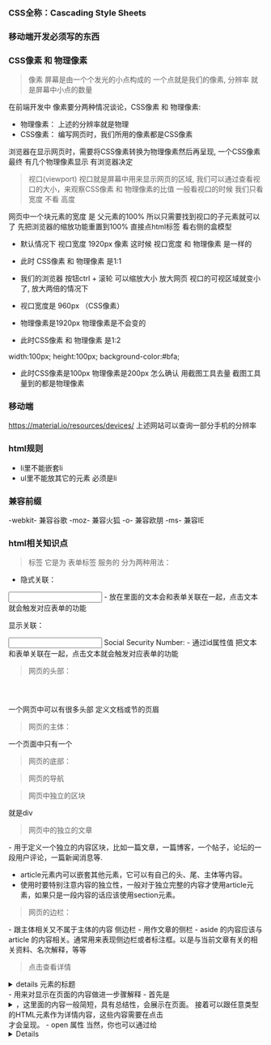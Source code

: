 ### CSS全称：Cascading Style Sheets



### 移动端开发必须写的东西 
<meta name="viewport" content="width=device-width, initial-scale=1.0, user-scalable=no">


### CSS像素 和 物理像素
> 像素
屏幕是由一个个发光的小点构成的 一个点就是我们的像素, 分辨率 就是屏幕中小点的数量

在前端开发中 像素要分两种情况谈论，CSS像素 和 物理像素:
- 物理像素： 上述的分辨率就是物理
- CSS像素：  编写网页时，我们所用的像素都是CSS像素

浏览器在显示网页时，需要将CSS像素转换为物理像素然后再呈现, 一个CSS像素 最终 有几个物理像素显示 有浏览器决定

> 视口(viewport)
视口就是屏幕中用来显示网页的区域, 我们可以通过查看视口的大小，来观察CSS像素 和 物理像素的比值 一般看视口的时候 我们只看 宽度 不看 高度

网页中一个块元素的宽度 是 父元素的100% 所以只需要找到视口的子元素就可以了
先把浏览器的缩放功能重置到100% 直接点html标签 看右侧的盒模型
- 默认情况下 视口宽度 1920px 像素 这时候 视口宽度 和 物理像素 是一样的
- 此时 CSS像素 和 物理像素 是1:1

- 我们的浏览器 按钮ctrl + 滚轮 可以缩放大小 放大网页 视口的可视区域就变小了, 放大两倍的情况下
- 视口宽度是 960px （CSS像素）
- 物理像素是1920px 物理像素是不会变的
- 此时CSS像素 和 物理像素 是1:2

width:100px;
height:100px;
background-color:#bfa;
- 此时CSS像素是100px 物理像素是200px 怎么确认 用截图工具去量 截图工具量到的都是物理像素



### 移动端
https://material.io/resources/devices/
上述网站可以查询一部分手机的分辨率





### html规则
- li里不能嵌套li
- ul里不能放其它的元素 必须是li



### 兼容前缀
-webkit- 兼容谷歌
-moz- 兼容火狐
-o- 兼容欧朋
-ms- 兼容IE



### html相关知识点
> <label> 标签
它是为 表单标签 服务的 分为两种用法：

- 隐式关联：
<label>
    <input type='text'>
    <span></span>
</label>
- 放在<label>里面的文本会和表单关联在一起，点击文本就会触发对应表单的功能

显示关联：
<label for='idname'></label>

<input type="text" name="SocSecNum" id="SSN" />
<label for="SSN">Social Security Number:</label>
- 通过id属性值 把文本和表单关联在一起，点击文本就会触发对应表单的功能


> 网页的头部：
<header></header>
一个网页中可以有很多头部 定义文档或节的页眉

> 网页的主体：
<main></main>
一个页面中只有一个

> 网页的底部：
<footer></footer>

> 网页的导航
<nav></nav>

> 网页中独立的区块
<section></section>
就是div

> 网页中的独立的文章
<article></article>
- 用于定义一个独立的内容区块，比如一篇文章，一篇博客，一个帖子，论坛的一段用户评论，一篇新闻消息等.

- article元素内可以嵌套其他元素，它可以有自己的头、尾、主体等内容。
- 使用时要特别注意内容的独立性，一般对于独立完整的内容才使用article元素，如果只是一段内容的话应该使用section元素。


> 网页的边栏：
<aside></aside>
- 跟主体相关又不属于主体的内容 侧边栏
- 用作文章的侧栏
- aside 的内容应该与 article 的内容相关。通常用来表现侧边栏或者标注框。以是与当前文章有关的相关资料、名次解释，等等


> 点击查看详情
<details>
<summary>details 元素的标题</summary>
</details>
- 用来对显示在页面的内容做进一步骤解释
- 首先是<details>标签，里面接着是标题<summary>，这里面的内容一般简短，具有总结性，会展示在页面。
接着可以跟任意类型的HTML元素作为详情内容，这些内容需要在点击<summary>才会呈现。
- open 属性   
当然，你也可以通过给<details>标签设置open属性让它默认为展开状态。


> 开发完的网页 要做压力测试的
- 访问量测试:
如果是前端写的 一人一台 访问量的测试做的不多
- 压力测试:
后台做的 要做压力测试 几百个人一起访问是什么样的 如果页面不是放在后台服务器
而是放在浏览器端 测试 慢的时候是什么样的


> 笔记本的编码 默认 gb2312



### CSS学习的关注点
每学习css属性的时候 都要关注
默认值：
继承性：
    可继承：color   width
    否继承：border  
<!-- 我们在测试的时候要拿非继承的属性来测试 -->



### 压缩代码
VSCode里的插件：JS & CSS Minifier (Minify)
用法：
F1 --- minify:document



### 建立项目的步骤
index.html  作为首页
index.css   开发时，样式写在外部样式表中链接进来，名字和html文件起成一样的
base.css    文件用来放一些公共样式 内部比如整个网站要用的字体是什么 clearfix等等引入图标字体库



### 浏览器的宽度 和 分辨率 不一致
电脑屏幕分辨率是1920*1080的，我开发了一个网页，宽度是100%，可获取到的
最大宽度、高度都不足1920*1080呢？
说明该浏览器的物理尺寸被缩放了,显示设置 里面有一个 更改文本、应用和其他项目的大小：125%（推荐），更改为100%后效果就有了



### 标签栏图标



### CSS相关技巧

> LOGO属于网页中最重要的部分 所以 logo 应该放在h1标签中  

> logo h1等 上面要加上title

> text-indent:-9999px;  在h1中 最好写上文字 方便搜索引擎能爬到

> body的真实大小 要通过border来查看 直接给body设置背景颜色 其实是给html设置的

> 定位元素，调整浏览器窗口 水平位置也不会变的技巧
div {
    position:fixed;
    right:50%;
    margin-right: - 父容器的一半 + div的宽度
}

> 利用height 显示 与 隐藏
通常我们都是通过display来把元素进行 显示 和 隐藏的设置
{
    display:none;
}
这样再加动画效果的时候 并不好处理, 我们可以通过设置height来隐藏元素
{
    <!-- 高度没有了 文本会移除 隐藏移除部分 -->
    height:0;
    overflow:hidden;
}

> 三角形的做法
要点:
0, 没有宽度 高度 三角形的大小是border决定的
1, 尖朝哪个方向 哪个方向的属性就设置为none
- border-top:none; 
2, 剩下的三边的颜色 换成透明色 尖朝上 颜色就设定在下

box {
    width:0px;
    height:0px;
    border:10px red solid;

    border-color:transparent transparent white transparent
    border-top:none; 
}

.app::after {
content:'';
<!-- 变成块元素 才能设置 width 和 height -->
display:block;      

width:0;
height:0;

<!-- 写在下面的样式 都是相当于围绕content里面的内容添加样式 -->
border:10px solid transparent
border-bottom-color:white;

<!-- 这个放到最后吧 -->
border-top:none;

<!-- 调整位置 -->
position:absolute;
left:0;
right:0;
margin-left:auto;
margin-right:auto;
margin-top:-10px;

}

> 单行文本 垂直水平居中
.wrap {
    line-height:;
    text-align:center;
}


> 多行文字垂直居中对齐
fatherElement {
    display:table-cell;
    vertical-align:middle;
}


> 点击a标签不跳转
<a href="javascript:;"></a>
相当于在URL地址栏里执行了一个表达式 就是一个；什么也不干
<a href="#"></a>
这样也可以


> 隐藏一个元素
开启绝对定位 使用偏移量 使其移出父元素，父元素overflow:hidden 移出可视区域


> 禁止屏幕滚动条
html, body{
    height:100%; 
    overflow:hidden
}

> body也是个容器 需要被内容撑开
当这么写时,是先将body的高度设定为100% 然后靠body撑开html元素一层一层向上撑开
html, body {
    height:100%; 
}


> 图片垂直水平居中
水平方向:
eg:
.test {
    text-align:center;
}
img {
    display:inline-block;
}

>>>>>

垂直水平方向:

eg(或者position 0000 margin auto):
.test {
    text-align:center;
    height:100%;
}
.test:after {
    content:'';
    display:inline-block;
    height:100%;
    vertical-align: middle;

    /* background-color:pink; */
}
img {
    vertical-align: middle;
}
> 原理:
我们在div里添加了一个添加了一个伪元素 其实这个伪元素没有宽度
高度是100%的 这个伪元素相当于是img的兄弟元素 然后把它们两个的verticalalign全都设置为middle
伪元素为inline-black img也是个替换元素相当于inline-black 相当于两个文字;额
img就会垂直居中

---------

### IE6下 fixed失效 绝对定位模拟固定定位
### 初始包含块
### 绝对定位为什么会跟着滚动条跑

> fixed在移动端的问题很大 因为移动端的浏览器都比较老 所以经常会用到 使用绝对定位来模拟固定定位

html身上永远不会出现滚动条,如果html body当中只有一个元素身上有overflow属性 滚动条出现在html的上一层 可以理解为document
html 和 body 身上同时有overflow auto属性滚动条才会在body身上

那我们延伸下 怎么禁掉html上一层的滚动条, 很简单 html 和 body两个元素的身上 任意一个元素身上有overflow:hidden就可以

html, body {
    height:100%;        先让html的高度为100% body继承html的高度
    overflow:hidden
}

既然现在document(html上一层,也可以理解为视口), html, body身上都没有滚动条了 我们拿div进行下模拟

<div class='wrap'>      //全局包裹器
//当子元素高出父元素的高度 父元素身上就会有滚动条
    <div class="test" style='height:3000'></div
    
</div>


> 初始包含块: 是一个视窗大小的矩形
box {
    开启绝对定位
}

<body style='height:3000'>
    <div class='box'></div>
</body>

思考一下 为什么绝对定位的元素 在拖动滚动条的时候 它的位置会跑
绝对定位的元素需要找包含块 需要找离它最近开启定位的祖先元素,没有的话找到初始包含块,初始包含块是一个视窗大小的矩形 位置和视窗位置一样

那为什么现在拖动滚动条的时候 box会跟着一起走?说明初始包含块的位置变了
因为初始包含块跑了 它才跟着跑 初始包含块已经跑到上面去了

所以初始包含块 和 视口 不是同一个东西 只是开始默认情况下 它们的大小位置相同
一旦滑动系统滚动条 动的是初始包含块,视口始终在一个位置 所有的元素都要跟着初始包含块一块跑

返回来说说这个

html, body {
    height:100%;        
    overflow:hidden
}
.wrap {
    height:100%;
    /* 让滚动条出现在wrap身上 */
    overflow:auto;
}
<body>
    <div class='box'></div>
</body>

禁用了系统的滚动条, 滚动条出现在wrap身上, 现在我拖动滚动条的时候, 初始包含块动不动? 不动因为现在视口和初始包含块在一起啊 影响不到初始包含块

.test {
    开始绝对定位
}
<body style='height:3000'>
    // 我添加一个元素
    <div class='test'></div>
    <div class='box'></div>
</body>

这时候test div就是一个模拟的固定定位, 因为这时候它参考的是初始包含块 而我们让初始包含块不再移动了

总结:
html, body {                1, 禁用系统滚动条
    height:100%;
    overflow:hidden;
}

.wrap {
    overflow: auto;         2, 让滚动条出现在全局包裹器上
    border:1px solid;
    height:100%;            3, 给全局包裹器一个高度
}

.test1 {                    4, 给要固定元素的身上 开启 绝对定位
    position: absolute;
    left:100px;
    top:100px;
    width:200px;
    height:200px;
    background-color:cadetblue;
}

<div class='wrap'>
    <div class="test1"></div>
    <div class="test" style='height:3000px'></div>  5, 子元素撑开wrap高度(溢出才有滚动条不是)
</div>

---------

> 控制隐藏 和 显示
visibility:visible / hidden;
display:none; (占位置,下面的元素会上来 注意  重绘重排)
opacity:1 / 0; (性能更好, 但是还是有些问题)


> 文本等行内元素要设置居中的话 在他们的父元素上设置关于居中的属性 而不是这个行内元素本身


> h1标签
- 在网页中的重要性 仅次于title 一般情况下一个页面只有一个h1 跟seo有关系
- 一般情况下 标题标签只会使用h1 - h3, h4-6搜索引擎不太会关注它

- 把一些重要的东西放在 h1 标签中是一个很好的选择


> 多重边框 → 单线边框
给table加的属性：border-spacing:;
- 指定边框之间的距离

border-collapse: ;
- 设置边框的合并


> 解决高度塌陷 和 外边距重叠
.clearfix::before,
.clearfix::after {
    content:'';
    display:table;      
    clear:both;
}
- inline-block 也可以, 但是inline-block即使是空串 也会占一行 把inline-block当做一个字就好了 所以最好的办法是table 没有内容也能分开


> 元素垂直水平方向居中
- 利用定位元素后 布局等式的原理
{
    position:absulute;
    left:0;
    right:0;
    top:0;
    bottom:0;
    margin:auto;
}




### CSS的相关知识点
@
浏览器在渲染html元素的时候 会把html节点自上而下解析成一个DOM树 而伪类 伪元素不存在于DOM树里面 DOM树里是一个个的节点 而伪类是一种状态
CSS设计伪类和伪元素 就是为了让CSS能够选择上DOM树以外的元素

@
:visited 是访问过的链接，它判断链接是否访问过很简单，就是看 href='地址' 和 浏览器地址栏上的地址一样不一样，一样就代码访问过

\\注意：
<a href="javascript:;"></a> 和 :visited 会有冲突

@
\\显式关联
<label for=""></label>
放入label标签中的 会被关联到一起  label标签本身是一个行内元素

\\隐式关联
<label>
    <input type="radio" name='sex'>
    测试文字
</label>

> ↑ 解析：这是个单选表单正常效果只能点击按钮时才会被选中，现在文本和表单被放入到label标签中 点击文本按钮也会被选中


### 关于float脱离文档流 提升层级的问题
> 浮动float分为背景与内容, 属于“半层”飘出。
给一个元素浮动就相当于将它的背景浮动起来了
我们想象一下 左边是蛋糕坯  右边是有厚厚奶油的蛋糕坯 浮动就是指左边的蛋糕坯浮动到了奶油层的位置 它跟奶油是一层 也就是说的半层飘出

float       提升半层,一半在文档流中 一半提升
relative    提一层, 只不过在文档流中有一模一样的副本在文档流中占据位置 这个位置我要占住
其它元素不能把我挤掉,但是我不在文档流中渲染 我在上一层中渲染
z-index     为1的时候比上面的层级都多



### 浏览器 读取 选择器的顺序：从右往左
如果从左往右 浏览器不能只匹配一次就把元素成功匹配到
如果从右往左 就可能一次成功匹配到元素
eg：
div ul li .test {}
如果从左往右    就要把页面中的li全部拿到
如果从右往左    只要找.test上层的li



### 声明的优先级
优先级不是选择器的，css里的优先级都是声明的优先级，只不过选择器会对声明的优先级产生影响
选择器的特殊性最终都会授予给其对应的声明，如果多个规则与同一个元素匹配，而且有些声明互相冲突时，特殊性越大的越占优势

@ 选择器的特殊性：
选择器的特殊性由选择器本身的组件确定，特殊性值表述为4个部分，如    0,0,0,0

一个选择器的具体特殊性如下特性：
    1.对于选择器中给定的ID属性值，加 0,1,0,0
    2.对于选择器中给定的各个类属性，属性选择，或伪类，加 0,0,1,0
    3.对于选择器中的给定的各个元素和伪元素，加0,0,0,1
    4.通配符选择器的特殊性为0,0,0,0
    5.结合符对选择器特殊性没有一点贡献
    6.内联声明的特殊性都是1,0,0,0
    7.继承没有特殊性
<!-- 特殊性 1,0,0,0 大于所有以0开头的特殊性(不进位) -->
    
<!-- 注意：id选择器和属性选择器
div[id="test"]（0,0,1,1） 和 #test（0,1,0,0） -->

<!-- 可以在某个样式后添加 !important 则该样式将获得最高的优先级 设置超过内联样式，最高优先级，但在开发中一定要慎用，尽量不用 -->


@ 继承
继承没有特殊性，甚至连0特殊性都没有, 0特殊性要比无特殊性来的强

@ 来源
css样式的来源大致有三种
    创作人员
    读者
    用户代理   
    
@ 权重：
    读者的重要声明
    创作人员的重要声明
    创作人员的正常声明
    读者的正常声明
    用户代理的声明

@ 层叠
1.找出所有相关的规则，这些规则都包含一个选择器
2.计算声明的优先级
    先按来源排序
    在按选择器的特殊性排序
    最终按顺序



### 选择器相关 及其 扩展
通配选择器：    *
id选择器：      #
类选择器：      .
元素选择器:     element
后代选择器：    空格
分组选择器:     ,(结合符)
交集选择器：    elementelement

子元素选择器：      >   只找儿子 又叫做 直接后代选择器
兄弟元素选择器：    +   选择 紧跟的 下一个   兄弟
                   ~   选择 紧跟的 下边所有 兄弟

>> ### 属性选择器
- 根据标签内部的属性来筛选内容
- 属性值加与不加''都可以

[属性名]{ }
选择标签内部含有    指定属性名    的所有元素
eg:
    单独使用可以 一般情况下还可以复合使用
    p[title] {}

[属性名=属性值]{ }
选择标签内部含有    指定属性名 和 指定属性值    的所有元素

[属性名~=属性值]{ } 
选择标签内部含有    指定属性名 = '[指定]属性值 空格 [指定]属性值'
要点：
属性值内必须有空格
属性值内只要包含指定属性值即可
<div name='test1 test2'></div>    --->    OK

[属性名|=属性值]{ } 
选择标签内部含有    指定属性名  指定属性值开头 |  指定属性值-开头
eg：
    <div name='test'></div>       --->    OK
    <div name='test-a'></div>     --->    OK
    <!-- 只能匹配这两种情况 -->

[属性名^=属性值]{ }
^是对属性值位置的筛选 前面的意思
选择标签内部含有    指定属性名 + 指定属性值开头是abc 的所有元素

[属性名$=属性值]{ } 
$是对属性值位置的筛选 后面的意思
选择标签内部含有    指定属性名 + 指定属性值结尾abc 的所有元素

[属性名*=属性值]{ }
*是对属性值位置的筛选 任意的意思
选择标签内部含有    指定属性名 + 指定属性值任意位置 的所有元素

>> ### 伪类和伪元素选择器

> 链接伪类：
:link       没有访问过的链接
:visited	访问过的链接
    > 因为隐私原因 只有下列属性能被应用到visited身上
    color
    background-color
    border-color

:target 	代表一个元素，是一个变量，代表元素的id必须是URL地址最后的URI的元素 
eg:
http://127.0.0.1:5500/CSS/CSS/CSS_Exer.html#div3  ---  html#div3 html后面的部分就是URI 也就是说 id的值 必须和URI是同一个
<!-- 链接伪类只能放在 <a> 上应用 -->

> 动态伪类
:hover		鼠标移入特效 
:active		鼠标点击的状态（点击按住时）
<!-- hover，:active基本可以作用于所有的元素！ -->

<!-- 由于a标签的:link和:visited可以覆盖了所有a标签的状态，所以当:link，:visited，:hover，:active同时出现在a标签身上时 :link和:visited不能放在最后！！！ -->

> 表单伪类
:enabled	匹配可编辑的表单
eg:
没被禁用的表单 背景色 为粉色
    input:enabled {
        background-color: deeppink;
    }
        
:disable	匹配被禁用的表单
eg:
被禁用的表单 背景色 为粉色
    input:disabled {
        background-color: deeppink;
    }

:checked	匹配被选中的表单
eg:
被选中的话 变大一些
    input:checked {
        width:200px;
        height:200px;
    }

:focus		匹配获焦的表单

> 结构型伪类：

:nth-child(index)
    > ul li:nth-child(index)
    // 匹配ul下的所有子元素 --- 找到第index个 且 名字必须是li 不是不匹配

:nth-last-child(index)
    > 匹配ul下的所有子元素 --- 找到第index个 且 名字必须是li 从下往上找

    :first-child
    > 匹配第一个子元素

    :last-child
    > 匹配最后子元素

    :only-child
    > 只有一个指定子元素
    // (相对于:first-child:last-child 或者 :nth-child(1):nth-last-child(1))


在同类型标签中查找:
:nth-of-type(index)     跟上面的区别就是 child --> of type
    > 匹配ul下的所有子元素 --- 找到第index个 且 名字必须是li  不是不匹配

    :first-of-type
    :last-of-type
    :only-of-type	(相对于:first-of-type:last-of-type 或者 :nth-of-type(1):nth-last-of-type(1))


:not()
将符合条件的元素从所有元素中去除后  将剩下的元素  设置为一种样式
eg:
ul>li:not(:nth-child(3))
ul>li:not(:last-child)


:empty()
匹配没有内容的元素，内容必须是空的，有空格都不行，有attr没关系

<!-- index可以为变量n(只能是n) even odd -->
<!-- index的值从1开始计数！！！！ -->

> 伪元素选择器：
::after
::before
    > 搭配 content = '' 使用   display
    > 一个元素只有一个before 和一个after

::first-letter
::first-line
::selection



# 单位
> 像素：
- 像素其实就是屏幕上的一个个小点, 不同屏幕的像素大小是不同的，像素越小的屏幕 显示效果越清晰, 所有同样的200px在不同的设备下显示的效果是不一样的

> 百分比：
- 也可以将属性值设置为相对于其父元素属性的百分比, 设置百分比可以使子元素跟谁父元素的改变而改变

> em
- 是相对于元素的字体大小来计算的
1em = 一个fontsize 一般默认是16px
那10em就是160像素, em会根据字体大小的改变而改变

> rem
rem是相对于根元素的字体大小计算的，em是相对于自身的字体大小，rem是相对于html的字体大小计算的
html {
    font-size:16px;
}



### 自定义字体

@font-face {
    font-family:'fontName';
    src:url(字体存放路径);
}

#test {
    font:15px 'fontName';
}
> 优点 和 缺点:
使用自定义字体 需要去服务器去拿,100%还原ui设计,但是增加网页负担
需求比性能重要,第一考虑点是需求, 在实现业务的基础上再去考虑性能



### 图标字体

用Ai去做矢量图 --- fontLab(用来做字体的工具) --- 矢量图 和 字母Q绑定到一起了(输入q的话就是ai图片) --- 生成字体
制作完字体后(https://www.fontsquirrel.com/tools/webfont-generator) --- 上传字体 --- 生成好的font包贴到项目里
里面有style.css文件

> SVG
SVG是一种图像文件格式，它的英文全称为Scalable Vector Graphics，意思为可缩放的矢量图形。它是基于XML（Extensible Markup Language），由World Wide Web Consortium（W3C）联盟进行开发的。严格来说应该是一种开放标准的矢量图形语言，可让你设计激动人心的、高分辨率的Web图形页面。用户可以直接用代码来描绘图像，可以用任何文字处理工具打开SVG图像，通过改变部分代码来使图像具有交互功能，并可以随时插入到HTML中通过浏览器来观看。

@
UI给我们了SVG后 我们把这些SVG导入icomoon.io 在网站上点导入 --- 选中后 点生成字体
帮每一张矢量图跟一个字母进行的绑定,跟哪个字母现在不知道 把下载的文件包添加到项目中
打开demo.html查看F12



### CSS3属性相关:
> overflow:
visible：   默认值，子元素会从父元素中溢出，在父元素外部显示
hidden:     溢出的部分，将会被裁剪
scroll:     生成两个滚动条，通过滚动条来查看完成的内容
auto：      让父元素生成滚动条
overflow-x;
overflow-y;     这可以试验一下


> display
inline:将元素设置为行内元素
block：将元素设置为块元素
inline-block：将元素设置为行内块元素，宽高生效还没有独占一行
table：将元素设置为一个表格

none：元素不在页面中显示 用来隐藏一个东西


> visibility
visible：元素在页面中正常显示
hidden：元素在页面中隐藏，位置保留



### 文本新增样式
> opacity         非继承属性 - 改变透明度
> rgba

> text-shadow     非继承属性 - 文字阴影   - 默认值:none
可以添加多层阴影 一层阴影 和 一层阴影之间用逗号隔开, 第一层阴影在最上面
    text-shadow:color x y blur, color x y blur(另一层阴影)

> -webkit-text-stroke     文本描边
使用的时候要加前缀, 这只是webkit内核里才有的东西
    -webkit-text-stroke:4px pink;

> direction       文本方向    默认值 ltr (需要配合unicode-bidi:bidi-override使用)
direction:rtl;
unicode-bidi:bidi-overrdie;

> text-overflow:ellipsis;     文本溢出怎么处理属性



### filter 过滤器  整个元素模糊>
#wrap{
    filter:blur(10px);      模糊函数
}



### 文本溢出 显示省略号
文本的容器 必须是块级元素
.box2 {
    width:200px;

    // 必要的3个条件
> white-space:nowrap;
> overflow:hidden;
> text-overflow:ellipsis;

    // 设置网页如果处理空白
    white-space:nowrap;     //normal  nowrap 不换行  pre 保留
}



### 盒模型新增属性
> box-shadow:x y b(模糊程度) f(阴影面积) c inset outset
阴影也也可以有多个


> -webkit-box-reflect: (倒影的方向)(倒影和图片之间的距离)(渐变)
倒影的方向: above below left right
倒影的距离:长度单位
渐变:第三个值
只能在谷歌里面用...


> resize:   配合overflow:auto配合使用;
both:       允许用户在水平和垂直方向上调整元素的大小
vertical:   允许用户在垂直方向上调整元素的大小
horizontal: 允许用户在水平方向上调整元素的大小


> box-sizing:border-box
- 用来设置盒子尺寸的计算方式（width 和 height的作用）
跟ui的设计稿有关 一样的话就改成box-sizing:border-box;



### 新增的UI样式
> border-radius     圆角 不可继承
一个椭圆要定义两个半径,长半轴 短半轴
椭圆:
border-radius:40px/60px     椭圆的x 和 y的值 定义了一个椭圆
> 移动端的开发圆角用px, 百分比的话 旧版本可能不支持(ios5 webkit532)



### 边框图片
配合 border:10px solid 要先指定线粗 和 样式
> border-image-source:url()
- 定义使用一张图片来代替边框样式,如果为none 仍然使用border-style
- 默认图片在四个角

> border-image-slice
- 将 border-image-source链接的图片明确的分割为9个区域
- 4个角, 4边, 中心区域并可指定偏移量 值的百分比参照于图片本身 默认值为100%
- 使用fill关键词时将会被作为background-image
- eg:
<!-- 统一一个数值 -->
border-image-slice:33.33%
<!-- 使用四个数值, 按照上右下左的顺序 分别切图片的4个边的指定百分比 -->
border-image-slice:10% 20% 30% 40%;

> border-image-repeat
- 可选值:
repeat 平铺
round  完整平铺

> border-image-width
边框整体的大小是border-width来决定, border-image-width是控制图片边框的大小

> border-image-outset
边框在原位置, 可以通过这个属性来往外扩展边框的位置



### 背景
> background


> background-color: ;
- 背景颜色


> background-image: url('links/1.jpg');
- 用来给图片设置一个背景 或 多个背景(css3支持), 图片在背景色上面渲染 覆盖颜色, 多背景时 前面的图片 会在 后面的图片上面绘制
- 溢出位置自动截掉
-eg:
background-image: url('links/1.jpg'), url('links/1.jpg')


> background-repeat: ;
背景图片重复方式：
- 可选值：
repeat      默认值
repeat-x    沿着x轴重复
repeat-y    沿着y轴重复
no-repeat   不重复


> background-position: ;
- 相当于拉着图片在框里跑
- 当使用百分比单位时, 参照于 背景图片定位区域的大小 - 背景图片的大小
- eg:
图片大小 220 x 288
框体大小 100 x 100      当使用百分比时  100-220 = -120   -120的10%为 -12px 所以会往左

- eg：
top left      top center      top right
left center   center center   right center
bottom left   bottom center   bottom right
- 使用方位名词的时候 至少需要两个词 如果只写一个词的话 第二个值默认就是center

- 还可以通过偏移量设置 图片 的位置 至少需要两个值
eg:
background-position:50% 50%;


> background-attachment: ;
当出现滚动条时,内部的背景图片在滚动条滚动时 移动不移动
- 可选值：
scroll      默认值  当拖动滚动条时, 背景图片不会跟随一起移动
fixed       背景图片 在视口定位, 跟承载它的框体无关了


background-color:;
background-image: url('links/1.jpg');
background-repeat: repeat;
background-position: ;
background-size: ;
background-origin: ;        它在前
background-clip:;           它在后
background-attachment: ;

简写属性：
- 可以把背景相关的属性都用background来书写，而且没有顺序要求
background:red url('') center center ....
注意：
- 如果有background-size属性的话, 要写在position的后面 用 / 隔开
- eg：
background:red url('') center center/cover ....

- 如果有background-origin: ; 和 background-clip:; 的话, background-origin必须在前面
- eg：
background:red url('') center center/cover border-box content-box


> background-origin: ;
设置背景图片的原点
- 设置背景图图片偏移量计算的圆点
- 可选值：
padding-box     默认值：background-position从内边距处开始计算，就是说图片的原点在内边距的左上角
centent-box     背景图片的偏移量从内容区处开始计算，也就是图片的原点在内容区的左上角
border-box      背景图片的偏移量从边框处开始计算，也就是图片的原点在边框处的左上角


> background-clip:;
> -webkit-background-clip:text;     图片在文字内部  按文字剪切背景
设置背景图片的范围      ie8不支持
- 边框的下面有背景的 当我们想设置背景图片的范围时可用这个属性
- 可选值：
border-box      默认值  背景会出现在边框的下面
padding-box     背景只会延伸到内边距，不会再出现在border的下方 默认
content-box     背景只会延伸到内容区

- no-reapt的默认情况下
从padding-box开始绘制, 超出border-box开始剪裁


> background-size: ;
- 特性: 高 宽自适应
- 设置背景图片的尺寸
- eg:
background-size: 100px 100px;   
\\ 第一个值是宽度 第二个值是高度 如果只写一个 第二个值为auto
- 可选值：
- cover:      图片比例不变 将元素铺满 以框体为主
- contain：   图片比例不变 将图片在元素中完整显示 以图片为主

- 单位:
百分比是参照背景区域 (background-origin)



### 线性渐变
渐变是background-image下的函数
> background-image: linear-gradient();
线性渐变, 默认值是从上到下的渐变
- 参数: 
<!-- 红到绿的渐变 和 绿到粉的渐变 -->
linear-gradient(color1, color2, color3);   

> 第一个参数为 控制方向
- 2: linear-gradient(to left(r b t), color1, color2, color3);
- 2: linear-gradient(45deg, color1, color2, color3);
- 方向的取值:
角度: 90deg
方向: to left right top bottom
圈数: turn .5turn .25turn
 
> 发生渐变的位置 color 10px/10%
渐变条上的锚点
linear-gradient(90deg, color1 10%, color2 30%, color3 50%);
<!-- 相当于渐变条上 有3个点 点上的颜色是color1 两头是纯色 -->

> 透明度也有渐变哦
linear-gradient(90deg, rgba(222,111,2,0) 10%, rgba(12,55,17,1) 80%);


> background-image: repeating-linear-gradient();
重复线性渐变
把x - y的渐变 重复型平铺
<!-- 最好起始的锚点不要指定 -->
- eg:
background-image: repeating-linear-gradient(red, yellow);
> 发廊灯
background-image:repeating-linear-gradient(45deg, black 0px, black 20px, white 20px, white 40px);


### 径向渐变
> background-image:radial-gradient()
径向渐变：
> 半径 是它的渐变方向, 锚点都是在半径上
- 第一个值在最中心，第二个值在外围
- 默认情况下，径向渐变的形状根据元素的形状计算的

- 指定径向渐变的范围 在第一个参数的位置
- 可以指定数值，还有预定义的语句：
    circle  正圆 
    ellipse 椭圆
- eg:
background-image:radial-gradient(100px 100px, red, yellow)
<!-- 径向渐变的范围是100px x 100px -->

- 指定渐变范围延伸到哪里
closest-side        延伸到离圆心最近的两条边
farthest-side       延伸到离圆心最远的两条边

closest-corner      延伸到离圆心最近的角
farthest-corner     延伸到离圆心最远的角
- eg:
background-image:radial-gradient(closest-side at 100px 100px, red, yellow)
// 渐变延伸到离圆心最近的两条边

- 可以指定渐变圆心的位置
在第一个参数的位置里传递 at 0 0
- eg:
background-image:radial-gradient(100px 100px at 0 0, red, yellow)

> background-image: repeating-radial-gradient(red, yellow);
重复径向渐变：











### 面试题

> 简单的选项卡
思路：
利用:target功能 设置div的id值 和 a中href的值一样 显示对应标签后 可以更改样式

> 自定义按钮
思路：
利用<label>隐式关联的功能，把表单功能的按钮移出父元素框隐藏起来，让span宽高和父元素一样
利用:checked选择器 选择已点击按钮的下一个span 改变样式
结构：
<label>
    <input type="radio" name='sex'>
    <span></span>
</label>



### 公司的内部总结

> <picture> > <source media srcset>
- 根据屏幕匹配的不同尺寸显示不同图片，如果没有匹配到或浏览器不支持 picture 属性则使用 img 元素：
- picture 元素允许我们在不同的设备上显示不同的图片，一般用于响应式。

- <picture> 元素零或多个 <source> 元素和一个 <img> 元素，
- 每个 <source> 元素匹配不同的设备并引用不同的图像源，如果没有匹配的，就选择 <img> 元素的 src 属性中的 url。

<!-- 
    <picture>
        <source media="(min-width: 650px)" srcset="demo1.jpg">
        <source media="(min-width: 465px)" srcset="demo2.jpg">
        <img src="img_girl.jpg">
    </picture>
 -->



>  <figure>
- 使用 <figure> 元素标记文档中的一个图像：
- 标签规定独立的流内容（图像、图表、照片、代码等等）
- 元素的内容应该与主内容相关，同时元素的位置相对于主内容是独立的。如果被删除，则不应对文档流产生影响。
- <figcaption> 元素被用来为 <figure> 元素定义标题。

> 格式
- <figure>
    <figcaption>figure元素标题</figcaption>
    内容
  </figure>

- <figure>
    内容
    <figcaption>figure元素标题</figcaption>
  </figure>


<!-- 
    <figure class="calc-pic">
        <figcaption>＜ ご利用期間 ＞</figcaption>
        <img
            src="/assets/img/area/event/common/ico_01_03.svg"
            alt="新車：ご利用期間"
            width="100"
            height="102"
            loading="lazy">
        <p class="calc-caption">
            <strong>3年/5年/7年</strong><br class="u-show--pc">から選択
        </p>
    </figure>
-->